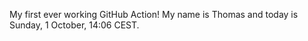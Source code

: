 My first ever working GitHub Action!
My name is Thomas and today is Sunday, 1 October, 14:06 CEST. 
